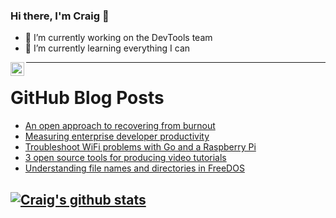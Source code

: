 ### Hi there, I'm Craig 👋

<!--
**CraigTeelFugro/CraigTeelFugro** is a ✨ _special_ ✨ repository because its `README.md` (this file) appears on your GitHub profile.

Here are some ideas to get you started:
-->

- 🔭 I’m currently working on the DevTools team
- 🌱 I’m currently learning everything I can

[<img align="left" alt="Craig Teel | LinkedIn" width="22px" src="https://cdn.jsdelivr.net/npm/simple-icons@v3/icons/linkedin.svg" />][linkedin]

---

# GitHub Blog Posts

<!-- BLOG-POST-LIST:START -->
- [An open approach to recovering from burnout](https://opensource.com/open-organization/21/3/open-approach-burnout)
- [Measuring enterprise developer productivity](https://github.blog/2021-03-10-measuring-enterprise-developer-productivity/)
- [Troubleshoot WiFi problems with Go and a Raspberry Pi](https://opensource.com/article/21/3/troubleshoot-wifi-go-raspberry-pi)
- [3 open source tools for producing video tutorials](https://opensource.com/article/21/3/video-open-source-tools)
- [Understanding file names and directories in FreeDOS](https://opensource.com/article/21/3/files-freedos)
<!-- BLOG-POST-LIST:END -->

## [![Craig's github stats](https://github-readme-stats.vercel.app/api?username=craigteelfugro)](https://github.com/anuraghazra/github-readme-stats)


[linkedin]: https://linkedin.com/in/craig-teel-b8786771
